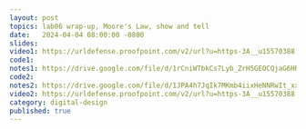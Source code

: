 ```yaml
---
layout: post
topics: lab06 wrap-up, Moore's Law, show and tell
date:   2024-04-04 08:00:00 -0800
slides: 
video1: https://urldefense.proofpoint.com/v2/url?u=https-3A__u15570388.ct.sendgrid.net_ls_click-3Fupn-3Du001.BGhqzrz1VcIjFe5pPsQgyGwcX9-2D2BQzLNI96xc5Gu4GWnIrAByRaJKnZWFNDRRi-2D2FSg-2D2FuK7eT-2D2FfdkOaqtlEsuQuolifSTEydJDK9iOcLVYru2DxspoFlDuyeSE-2D2Bdm7NzZ3rDJjqnoBMPTePk0niJLzfm9Q78upIs803hJbo-2D2BUr-2D2BlMs-2D3DOPtC-5FJYkLvgNd6SqMtDG2R8TwwnhFbJatSg-2D2FzBrPrRfZsNwiEnEGyRz9vsjK0PuiL1ev8Jx8AfdLqox1J7XXpo3NAtybyjBiH2978iKnlGsnuuQAmGyShfsRBm1URyG6ItZDYiw0rhvm4ce5Dp2kNvxa8uYTFCnB1JPvh8WqNlKCXfVcacnqQWTZAx1C8A-2D2B5J4ywfaRinVPDwzVKCxGKgrhfqPkaMBf5IFPs2VuO6KViHaGJlRck6ONZHlhm-2D2BJSL0GwRZm77xwuc-2D2FRPDf-2D2FpSt9uaPRUuyhIDZQaDAMrtXMP9RQcIUzkxh6GcytrC9SvAAg1LxsgwKGly3pMaOyiUzdwSje0Ipa6-2D2BvZ8H6qrcCsIIaKSTxViOLabWuufhEbromAjvc7F-2D2BJ9ejPws8p0upTT6WRQ-2D2FHS1o1pq1QY-2D2FwURqRIvlqSF-2D2F9NEP5i5j4KxU8oPLw2SN-2D2Bb7t4LgzJtACiVuuVezvDWMbAxQxdZQRynag11xquVsMq5OwdueybMw0fmgMOqt8YeMyltzBgMInbvhbqH-2D2Bgp7CMZIywIjR7-2D2BLPGqMBADDIfeImUidp33-2D2Ff9JXDA1KGmXgz-2D2FEzP-2D2BRNgK6KiomFg06JLuTXiYk1VXutkg-2D2BXMFBYfEk5b4Dv2DKfb1cHKJGSnrKmEqSB-2D2BLE0suQDPInrA8dulMoYJsy5LBATjOkASMO07gBFgx3Rs-2D2Fl8Af6tE8YwtPL1JfQRRl5wzVKgHdNSoN5doYpCrs-2D2FWtwIlga0BNQmOzsEZPBUGDwYAwnuchh-2D2BoezeaYjwjNrC31gj4-2D2FUvK56VwU-2D2FuJfbKMZfj36NvqmhOFXeHK3gYr2Ru7hqU3ofQDU&d=DwMFAw&c=qgVugHHq3rzouXkEXdxBNQ&r=pWdb0PpdrgbA8UziBLv0cLIW3gZNVZarim7OULHTsTQ&m=P2Na6UE2Nrd1e7LgRSPaNb60dRJ1m1zPVWuST1yddHhPkGOZ9Mro-MGEQToDSJH9&s=XpYx_RbeeN5dNm2ep5DsAG16oXvkUYJRQSgU5QW3gB8&e=
code1: 
notes1: https://drive.google.com/file/d/1rCniWTbkCs7Lyb_ZrH5GEOCQjaG6HRs2/view?usp=drive_link
code2: 
notes2: https://drive.google.com/file/d/1JPA4h7JqIk7MKmb4iixHeNNRwIt_xxXq/view?usp=drive_link
video2: https://urldefense.proofpoint.com/v2/url?u=https-3A__u15570388.ct.sendgrid.net_ls_click-3Fupn-3Du001.BGhqzrz1VcIjFe5pPsQgyGwcX9-2D2BQzLNI96xc5Gu4GWmiUSHcFE5OZozK8Ddjx8yqOTLPgFCSlFhz32evAmQenYIOEDM48rbHMg8k0aaTWBecmpZtkU-2D2Fx3qD-2D2FI7DJB-2D2BxpnfEWvUSy8hn16KMD556IV2fRiUMJ0lUy4mr63G9Gw18-2D3DlK4p-5FJYkLvgNd6SqMtDG2R8TwwnhFbJatSg-2D2FzBrPrRfZsNwiEnEGyRz9vsjK0PuiL1ev8Jx8AfdLqox1J7XXpo3NAtybyjBiH2978iKnlGsnuuQAmGyShfsRBm1URyG6ItZDYiw0rhvm4ce5Dp2kNvxa8uYTFCnB1JPvh8WqNlKCXfVcEoHcxqHBIt3US1JS1Lp1MtaRaewPOuW-2D2FUdkCiJ0mrulH-2D2BXYM5bfM5bVUNmxEHTOsvMxif-2D2Fv7BVDssstTGL3dGUlVX5duFip2ho5z1g2V-2D2FOEwppEz2J7RSwqP8MO5oAAECd6BkgXbx14z2PYZH-2D2BN0Z3b2mGMGW-2D2BV9G7I5XZzLT7b9ockInj92UyXnkQJrepI1qct9LDxjFrMMuVBusoegJLhVSyThJFLg-2D2FXbbL0h2jqSFOjYldP6P4n80Zx8ttbVtTSz7r1HJNQJg91fg9-2D2B-2D2FOy-2D2Fjq2b2hpKCl2j5E5F7CGotU8ulw15xXKhAI8bwfhyDbUgs8Zzalo6xtPKizN3-2D2BNZTTpOM0kbY4TbAauCwFvdoGFMJlkhkHwD0jbOrJqomC4WaERw3n4SdilKhDtkkemnL83qCKCjJTJCXN0qb4VbwtXSO-2D2B5ESWOmFv7AboU0wYb7G7EF8SzuHdFLNqlqWejVOOeaGTWUBjV88cpSiQYOfpB3XHufB1Km6YQILcq-2D2BC-2D2BNHpatGCV2ePxstJ7H7DPYfnj488yMzF2meajFjoUd-2D2BVxa-2D2BJ6MOpPbFsc303kw32nBCBrm8XFaojNeayhrGHg9hJVCsrr0NA4kv59j2eGYEGH3ifI-2D2BpNDY6oDcUBoCeILA-2D3D&d=DwMFAw&c=qgVugHHq3rzouXkEXdxBNQ&r=pWdb0PpdrgbA8UziBLv0cLIW3gZNVZarim7OULHTsTQ&m=RlGk1F4YnoTVkKBHF0_8DStH_wPD1ikOHwv4U4xNIza8bOQvgN-CCPRlsVXuM9Y_&s=9PJ7dMM3prBFjE8eTrEDX01qmHR73uG6Azz1p6L91tg&e=
category: digital-design
published: true
---
```

